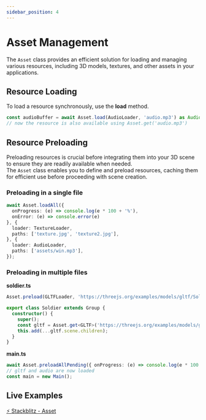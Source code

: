```yaml
---
sidebar_position: 4
---
```


# Asset Management

The `Asset` class provides an efficient solution for loading and managing various resources, including 3D models, textures, and other assets in your applications.


## Resource Loading

To load a resource synchronously, use the **load** method.

```typescript
const audioBuffer = await Asset.load(AudioLoader, 'audio.mp3') as AudioBuffer;
// now the resource is also available using Asset.get('audio.mp3')
```

## Resource Preloading

Preloading resources is crucial before integrating them into your 3D scene to ensure they are readily available when needed. <br />
The `Asset` class enables you to define and preload resources, caching them for efficient use before proceeding with scene creation.

### Preloading in a single file

```typescript
await Asset.loadAll({ 
  onProgress: (e) => console.log(e * 100 + '%'),
  onError: (e) => console.error(e)
}, {
  loader: TextureLoader,
  paths: ['texture.jpg', 'texture2.jpg'],
}, {
  loader: AudioLoader,
  paths: ['assets/win.mp3'],
});
```

### Preloading in multiple files

**soldier.ts**
```typescript
Asset.preload(GLTFLoader, 'https://threejs.org/examples/models/gltf/Soldier.glb');

export class Soldier extends Group {
  constructor() {
    super();
    const gltf = Asset.get<GLTF>('https://threejs.org/examples/models/gltf/Soldier.glb');
    this.add(...gltf.scene.children);
  }
}
```

**main.ts**
```typescript
await Asset.preloadAllPending({ onProgress: (e) => console.log(e * 100 + '%') });
// gltf and audio are now loaded
const main = new Main();
```

## Live Examples

[⚡ Stackblitz - Asset](https://stackblitz.com/edit/three-ez-asset?file=src%2Fmain.ts) <br />